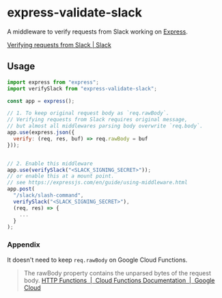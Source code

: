 express-validate-slack
===

A middleware to verify requests from Slack working on [Express](https://github.com/expressjs/express).

[Verifying requests from Slack | Slack](https://api.slack.com/docs/verifying-requests-from-slack)

## Usage

```js
import express from "express";
import verifySlack from "express-validate-slack";

const app = express();

// 1. To keep original request body as `req.rawBody`.
// Verifying requests from Slack requires original message, 
// but almost all middlewares parsing body overwrite `req.body`.
app.use(express.json({
  verify: (req, res, buf) => req.rawBody = buf
}));


// 2. Enable this middleware
app.use(verifySlack("<SLACK_SIGNING_SECRET>"));
// or enable this at a mount point.
// see https://expressjs.com/en/guide/using-middleware.html
app.post(
  "/slack/slash-command",
  verifySlack("<SLACK_SIGNING_SECRET>"),
  (req, res) => {
    ...
  }
);
```

### Appendix

It doesn't need to keep `req.rawBody` on Google Cloud Functions.

> The rawBody property contains the unparsed bytes of the request body.
[HTTP Functions  |  Cloud Functions Documentation  |  Google Cloud](https://cloud.google.com/functions/docs/writing/http?hl=en#handling_content_types)
